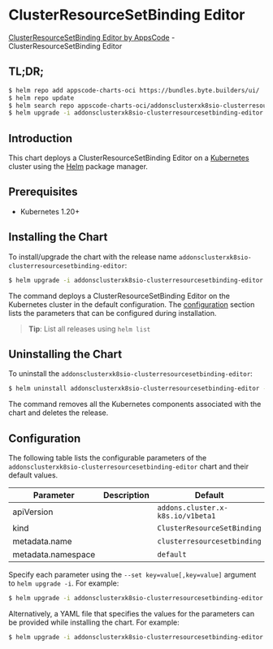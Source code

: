 # ClusterResourceSetBinding Editor

[ClusterResourceSetBinding Editor by AppsCode](https://appscode.com) - ClusterResourceSetBinding Editor

## TL;DR;

```bash
$ helm repo add appscode-charts-oci https://bundles.byte.builders/ui/
$ helm repo update
$ helm search repo appscode-charts-oci/addonsclusterxk8sio-clusterresourcesetbinding-editor --version=v0.12.0
$ helm upgrade -i addonsclusterxk8sio-clusterresourcesetbinding-editor appscode-charts-oci/addonsclusterxk8sio-clusterresourcesetbinding-editor -n default --create-namespace --version=v0.12.0
```

## Introduction

This chart deploys a ClusterResourceSetBinding Editor on a [Kubernetes](http://kubernetes.io) cluster using the [Helm](https://helm.sh) package manager.

## Prerequisites

- Kubernetes 1.20+

## Installing the Chart

To install/upgrade the chart with the release name `addonsclusterxk8sio-clusterresourcesetbinding-editor`:

```bash
$ helm upgrade -i addonsclusterxk8sio-clusterresourcesetbinding-editor appscode-charts-oci/addonsclusterxk8sio-clusterresourcesetbinding-editor -n default --create-namespace --version=v0.12.0
```

The command deploys a ClusterResourceSetBinding Editor on the Kubernetes cluster in the default configuration. The [configuration](#configuration) section lists the parameters that can be configured during installation.

> **Tip**: List all releases using `helm list`

## Uninstalling the Chart

To uninstall the `addonsclusterxk8sio-clusterresourcesetbinding-editor`:

```bash
$ helm uninstall addonsclusterxk8sio-clusterresourcesetbinding-editor -n default
```

The command removes all the Kubernetes components associated with the chart and deletes the release.

## Configuration

The following table lists the configurable parameters of the `addonsclusterxk8sio-clusterresourcesetbinding-editor` chart and their default values.

|     Parameter      | Description |                   Default                    |
|--------------------|-------------|----------------------------------------------|
| apiVersion         |             | <code>addons.cluster.x-k8s.io/v1beta1</code> |
| kind               |             | <code>ClusterResourceSetBinding</code>       |
| metadata.name      |             | <code>clusterresourcesetbinding</code>       |
| metadata.namespace |             | <code>default</code>                         |


Specify each parameter using the `--set key=value[,key=value]` argument to `helm upgrade -i`. For example:

```bash
$ helm upgrade -i addonsclusterxk8sio-clusterresourcesetbinding-editor appscode-charts-oci/addonsclusterxk8sio-clusterresourcesetbinding-editor -n default --create-namespace --version=v0.12.0 --set apiVersion=addons.cluster.x-k8s.io/v1beta1
```

Alternatively, a YAML file that specifies the values for the parameters can be provided while
installing the chart. For example:

```bash
$ helm upgrade -i addonsclusterxk8sio-clusterresourcesetbinding-editor appscode-charts-oci/addonsclusterxk8sio-clusterresourcesetbinding-editor -n default --create-namespace --version=v0.12.0 --values values.yaml
```
